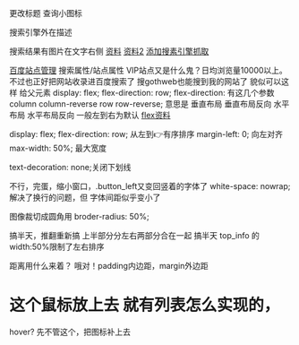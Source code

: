 更改标题 
查询小图标
<link rel="icon" href="favicon.ico" type="image/x-icon">
搜索引擎外在描述
<meta name="description" content="描述">

搜索结果有图片在文字右侧
[资料](https://www.banzhuti.com/wordpress-seo-results-show-picture.html)
[资料2](https://blog.csdn.net/qq610055220/article/details/131564859)
[添加搜素引擎抓取](https://ziyuan.baidu.com/site/siteadd#/)

[百度站点管理](https://ziyuan.baidu.com/site/)
搜索属性/站点属性
VIP站点又是什么鬼？日均浏览量10000以上。
不过也正好把网站收录进百度搜索了
搜gothweb也能搜到我的网站了
貌似可以这样
 给父元素
    display: flex;
    flex-direction: row; 
    flex-direction: 有这几个参数 column column-reverse row row-reverse; 
    意思是 垂直布局 垂直布局反向 水平布局 水平布局反向 一般左到右为默认
[flex资料](https://www.runoob.com/w3cnote/flex-grammar.html)





display: flex;
    flex-direction: row;
    从左到👉有序排序
    margin-left: 0;
    向左对齐
    max-width: 50%;
    最大宽度

text-decoration: none;关闭下划线


不行，完蛋，缩小窗口，.button_left又变回竖着的字体了
    white-space: nowrap; 解决了换行的问题，但 字体间距似乎变小了

图像裁切成圆角用
broder-radius: 50%;







搞半天，推翻重新搞
上半部分分左右两部分合在一起
搞半天 top_info 的width:50%限制了左右排序

距离用什么来着？
哦对！padding内边距，margin外边距


# 这个鼠标放上去 就有列表怎么实现的，
 hover?
先不管这个，把图标补上去
